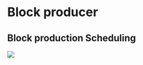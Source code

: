 # Block producer

## Block production Scheduling

[block-production-scheduling]: #block-production-scheduling

![](https://github.com/MinaProtocol/mina-resources/blob/main/docs/res/block_production_fsm.png)
